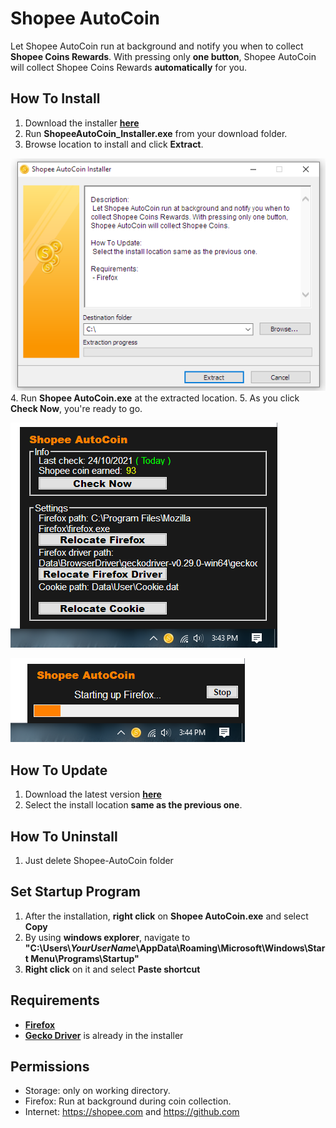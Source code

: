 # Shopee AutoCoin
Let Shopee AutoCoin run at background and notify you when to collect **Shopee Coins Rewards**. With pressing only **one button**, Shopee AutoCoin will collect Shopee Coins Rewards **automatically** for you.
## How To Install
1. Download the installer [**here**](https://github.com/Zigatronz/Shopee-AutoCoin/releases)
2. Run **ShopeeAutoCoin_Installer.exe** from your download folder.
3. Browse location to install and click **Extract**.

![Screenshot_01](Data/Screenshot/1.png)
4. Run **Shopee AutoCoin.exe** at the extracted location.
5. As you click **Check Now**, you're ready to go.

![Screenshot_02](Data/Screenshot/2.png)

![Screenshot_03](Data/Screenshot/3.png)
## How To Update
1. Download the latest version [**here**](https://github.com/Zigatronz/Shopee-AutoCoin/releases)
2. Select the install location **same as the previous one**.
## How To Uninstall
1. Just delete Shopee-AutoCoin folder
## Set Startup Program
1. After the installation, **right click** on **Shopee AutoCoin.exe** and select **Copy**
2. By using **windows explorer**, navigate to **"C:\\Users\\*YourUserName*\\AppData\\Roaming\\Microsoft\\Windows\\Start Menu\\Programs\\Startup"**
3. **Right click** on it and select **Paste shortcut**
## Requirements
- [**Firefox**](https://www.mozilla.org/)
- [**Gecko Driver**](https://github.com/mozilla/geckodriver/releases) is already in the installer
## Permissions
- Storage: only on working directory.
- Firefox: Run at background during coin collection.
- Internet: https://shopee.com and https://github.com
